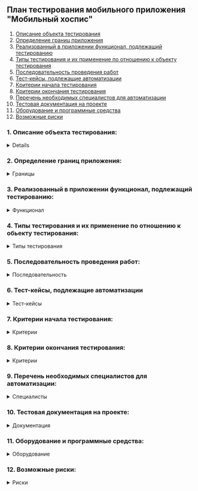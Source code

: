 ## **<a id="title12">План тестирования мобильного приложения "Мобильный хоспис"</a>**

1. <a href="#title0">Описание объекта тестирования</a>
2. <a href="#title1">Определение границ приложения</a>
3. <a href="#title2">Реализованный в приложении функционал, подлежащий тестированию</a>
4. <a href="#title3">Типы тестирования и их применение по отношению к объекту тестирования</a>
5. <a href="#title4">Последовательность проведения работ</a>
6. <a href="#title5">Тест-кейсы, подлежащие автоматизации</a>
7. <a href="#title6">Критерии начала тестирования</a>
8. <a href="#title7">Критерии окончания тестирования</a>
9. <a href="#title8">Перечень необходимых специалистов для автоматизации</a>
10. <a href="#title9">Тестовая документация на проекте</a>
11. <a href="#title10">Оборудование и программные средства</a>
12. <a href="#title11">Возможные риски</a>

### **1.<a id="title0"> Описание объекта тестирования:</a>**

<details>

Название приложения - "Мобильный хоспис".
Данное приложение дает функционал по работе с новостями хосписа и включает в себя:

-   Информацию о новостях и функционал для работы с ними;
-   Тематические цитаты;
-   Информацию о приложении.

</details>

### **2. <a id="title1"> Определение границ приложения:</a>**

<details><summary>Границы</summary>

1. Страница загрузки Splashscreen с картинкой, текстом и индикатором загрузки;
2. Страница Авторизации с полями ввода логна и пароля и копкой Войти
3. Стартовая страница с раскрытой вкладкой новости, включающей в себя:

    1. Заголовок «Новости»;
    2. Кнопка сворачивания/разворачивания последних новостей;
    3. Кнопку Все новости, при нажатии переходим на страницу новостей;
    4. Несколько последних новостей в форме разворачивающихся окон(Иконка, соответствующая категории новости, Название категории новости,
       дата пуликации, кнопка развертывания описания новости - при нажатии открывается содержимое описания новости )
    5. AppBar с кнопками управления стартовой страницей:
        - Копка Главное меню, с возможностью перехода на страницы: - Новости; - О приложении;
        - Кнопка цитаты
        - кнопка выйти

4. Страница Новости, на котоую можно попасть нажав кноку "Все новости" или нажав кнопу "Новости" в Меню AppBar:

    1. Кнопка сортировки новостей;
    2. Кнопка Фильтрации новостей, открывающая страницу Фильтрации, влючающую в себя:
        - Поле выбора категрии, по которой будет осуществляться фильтрация;
        - Поле выбора Даты начала, по которой будет осуществляться фильтрация;
        - Поле выбора Даты окончания, по которой будет осуществляться фильтрация;
        - Кнопка Фильровать, при нажати осуществитсяфильтрация по выбранным параметрам;
        - Кнопка Отмена Фильтрации, при нажатии на которую происходит вовзврат на страницу Новости;
    3. Кнопка Созания и редактирования Новостей, при нажатии происходит переход на Панель управления,
        - Рабочее поле с перечнем Новостей, с содержимым:
            - Иконка, символизируюая катеорию новости;
            - Название новости;
            - Дата публикации новости;
            - Дата создания новости;
            - Автор новости;
            - Кнопка разворачивания описания новости;
            - Описание новости;
            - Статус новости;
            - Кнопка удаления новости, при нажатии на которую появляется всплывающее сообщение с подтверждением действия;
            - Кнопка редактирования новости, нажатие на которую открывает страницу Редактирование новости:
                - Поле выбора Категории новости для редактирования;
                - Поле выбора Названия новости для редактирования;
                - Поле выбора Даты публикации новости для редактирования;
                - Поле выбора Времени публикации новости для редактирования;
                - Поле выбора Описания новости для редактирования;
                - Переключатель статуса новости активна/неактивна;
                - Кнопка Сохранить отредактированную новость;
                - Кнопка Отмена Сохранения отредактированной новости, при нажатии на которую, появляется предупреждение о потере данных;
        - Кнопка Фильтрации новостей на Панели Управления, при нажатии переводит на страницу Фильтровать новости, которое содержит:
            - Поле выбора категории для фильтрации;
            - Поле выбора Даты начала, по которой будет осуществляться фильтрация;
            - Поле выбора Даты окончания, по которой будет осуществляться фильтрация;
            - Чек-бокс Активна;
            - Чек-бокс Не активна;
            - Кнопка Фильтровать, при нажатии осуществится фильтрация по выбранным параметрам;
            - Кнопка Отмена Фильтрации, при нажатии на которую происходит вовзврат на страницу Панель Управления;
        - Кнопка Создания новости на Панели Управления, при нажатии переводит на страницу Создания новости, которое содержит:
            - Поле выбора категории для фильтрации;
            - Поле ввода Заголовка создаваемой новости;
            - Поле ввода Даты публикации новости;
            - Поле ввода Времени публикации новости;
            - Поле ввода Описания создаваемой новости;
            - Переключатель статуса новости активна/неактивна;
            - Кнопка Сохранить;
            - Кнопка Отмена Сохранения, при нажатии на которую происходит вовзврат на страницу Панель Управления;

5. Страница Цитаты, включающая в себя:
    - Заголовок;
    - Перечень Цитат, с заголовком и описанием;
6. Страница О приложении, включает в себя: - Версия приложения; - Ссылка на страницу для ознакомления с Политикой конфиденциальности; - Ссылка на страницу для ознакомления с Пользовательским соглашением; - Информацию о разработчике;

 </details>

### **3. <a id="title2"> Реализованный в приложении функционал, подлежащий тестированию:</a>**

<details><summary>Функционал</summary>

1. Функционал авторизации:
    - Вход в аккаунт приложения через ввод пароля и логина;
    - Выход из аккаунта приложения;
2. Новостной функционал:
    - Добавление новости;
    - Удаление новости;
    - Редактирование новости;
    - Сортировка новостей по дате и времени добавления;
    - Фильтрация новостей по категориям и дате публикации;
3. Функционал цитат: возможность перехода на страницу цитат и их просмотра;
4. Функционал «О приложении»: Переход на страницу о приложении с информацией о:
    - Политике конфиденциальности с ссылкой для перехода на соответствующую страницу;
    - Пользовательском соглашении со ссылкой для перехода на соответствующую страницу;

</details>

### **4. <a id="title3"> Типы тестирования и их применение по отношению к обьекту тестирования:</a>**

<details><summary>Типы тестирования</summary>

1.  Исследовательское тестирование:

    -   Изучение приложения и его функционала;
    -   Навигация по приложению;

2.  Юзабилити тестирование:

    -   Доступность – учитывая специфику приложения – продукт должен быть доступен, понятен и удобен людям с ограниченными возможностями, пожилым людям;
    -   Легкость восприятия – все части интерфейса должны быть понятны и иметь альтернативные варианты;
    -   Скорость и производительность – контент загружается быстро и равномерно;
    -   Понятный интерфейс – контент удобочитаем (смотрибельные шрифты, удобовоспринимаемые цвета и их сочетания, корректные заголовки, нет орфографических ошибок), интуитивно понятная логистика, понятные, смотрибельные иконки, понятно их предназначение;
    -   Удобная навигация – простая, легкая, интуитивно понятная;
    -   Плавность – приложение работает плавно, не дергается, не зависает;
    -   Неактивные элементы отображаются серым;
    -   Поддерживаются основные жесты при работе с сенсорным экраном (swipe, назад, и тд);

3.  Функциональное тестирование:

    -   Установка/удаление приложения;
    -   Запуск приложения;
    -   Тестирование процесса регистрации/авторизации;
    -   Тестирование функций, специфичных для приложения (добавление/удаление рецензирование новостей, фильтрация, порядок воспроизведения, навигация между разделами);
    -   Валидация обязательных полей;
    -   Переход по ссылкам во внешние источники;
    -   Сворачивание/разворачивание приложения;
    -   Ориентация экрана альбомная/книжная;
    -   Темная/светлая темы;
    -   Работа приложения в фоне;
    -   Разные типы подключений (сотовая связь/Wi-Fi);
    -   Работа приложения при с слабом сигнале/отсутствии связи;

4.  Тестирование совместимости:

    -   Тестирование прерываний (звонок/смс/push/будильник и тд);
    -   Кроссплатформенное тестирование:
    -   Тестирование на различных устройствах (различные размеры экрана, разрешение, производительность);

5.  Нагрузочное тестирование:

    -   Может ли приложение обработать ожидаемое максимальное количество добавления новостей;

6.  Тестирование безопасности:

    -   Недостаточная авторизация;
    -   Валидация полей;

7.  Тестирование локализации:

-   Как поведет себя приложение при смене языковых установок, подмене геолокации;

    </details>

### **5. <a id="title4"> Последовательность проведения работ:</a>**

<details><summary>Последовательность</summary>

1. Подготовка: получение доступа к приложению, ознакомление с ТЗ – 1 день;
2. Ручное тестирование: последовательное выполнение всех необходимых типов тестирования, результатом которых является составление чек-листа и тест-кейса – 6 дней:
3. Автоматическое тестирование: настройка проекта перед написанием UI-тестов, написание UI-тестов. – 14 дней;
4. Анализ результатов: составление отчета – 7 дней;

</details>

### **6. <a id="title5"> Тест-кейсы, подлежащие автоматизации</a>**

<details><summary>Тест-кейсы</summary>

1. Авторизация в приложении с валидными данными
2. Авторизация в приложении с невалидными данными
    - Попытка авторизации незарегистрированного пользователя
    - Авторизация с валидным логином и невалидным паролем
    - Авторизация с невалидным логином и валидным паролем
    - Валидация поля Логин: ввод символьных значений
    - Валидация поля Логин: ввод численных значений
    - Валидация поля Логин: ввод пустой строки
    - Валидация поля Логин: ввод заглавных символов
    - Валидация поля Пароль: ввод символьных значений
    - Валидация поля Пароль: ввод численных значений
    - Валидация поля Пароль: ввод пустой строки
    - Валидация поля Пароль: ввод заглавных символов
    - Авторизация с пустыми полями
3. Выход из приложения
4. Навигация по приложению:
    - Переход с главной страницы на страницу Новости кнопкой Все новости
    - Переход с главной страницы на страницу Новости кнопкой Новости в Меню
    - Переход с главной страницы на страницу Цитаты
    - Переход с главной страницы на страницу О приложении кнопкой Новости в Меню
    - Переход со страницы Новости на страницу Цитаты
    - Переход со страницы Новости на страницу О приложении кнопкой Новости в Меню
    - Переход со страницы Новости на страницу Главная кнопкой Главная в Меню
    - Переход со страницы Новости на страницу Панель управления
    - Переход со страницы Цитаты на страницу Новости кнопкой Новости в AppBar
    - Переход со страницы Цитаты на страницу Главная кнопкой Новости в AppBar
    - Переход со страницы Цитаты на страницу О приложении кнопкой Новости в AppBar
    - Переход со страницы ЦО приложении на предыдущую страницу кнопкой Назад в AppBar
5. Создание новости
    - создание новости со всеми валидными значениями
    - создание новости с несуществующей категорией
    - создание новости с прошедшей датой публикации
    - создание новости с невалидыми значениями в поле категория
    - создание новости с невалидыми значениями в поле заголовок
    - создание новости с невалидыми значениями в поле описание
6. Редактирование новости:
    - изменение категории новости
    - изменение заголовка новости
    - изменение даты публикации новости
    - изменение описания новости
    - изменение статуса новости
    - изменение категории новости на несуществующую
7. Удаление новости
8. Фильтрация новостей на странице Панель Управления:
    - фильтрация новостей по определенной категории
    - фильтрация новостей по несуществующей категории
    - фильтрация новостей по дате публикации
    - фильтрация новостей по статусу активна/неактивна
9. Фильтрация новостей на странице Новости:
    - фильтрация новостей по определенной категории
    - фильтрация новостей по несуществующей категории
    - фильтрация новостей по дате публикации
10. Переход по внешним ссылкам
11. Своричивание/разворачивание описания цитат на странице Цитаты

</details>

### **7. <a id="title6"> Критерии начала тестирования:</a>**

<details><summary>Критерии</summary>

1. Ручное тестирование – с момента получения доступа к тестируемому приложению;
2. Автоматизированное тестирование – по завершению ручного тестирования, готовности тестового стенда;

</details>

### **8. <a id="title7"> Критерии окончания тестирования:</a>**

<details><summary>Критерии</summary>

1. Полное покрытие чек-листа, составлены отчеты и рекомендации;

</details>

### **9. <a id="title8"> Перечень необходимых специалистов для автоматизации:</a>**

<details><summary>Специалисты</summary>

1. Тестировщик, отвечающий за Тестирование безопасности, нагрузочное тестирование, тестирование совместимости, юзабилити-тестирование;
2. Тестировщик, отвечающий за функциональное тестирование;

</details>

### **10. <a id="title9"> Тестовая документация на проекте:</a>**

<details><summary>Документация</summary>

1. <a href="#title12">План тестирования</a>
2. [Чек-лист](https://docs.google.com/spreadsheets/d/1d9UrjCjYbvV9-HiARtYBEjRbqkfcdsxH/edit?gid=1925572506#gid=1925572506)
3. [Тест-кейсы](https://docs.google.com/spreadsheets/d/1r4ZZs8SwhNFJTdhG0v3x4JviyeYnAbFY/edit?gid=1191533890#gid=1191533890)
4. <a href="AutoReport.md">Отчет о проведении тестирования</a>
5. [Баг-репорты](https://github.com/OlgaChamina/Diplom2025/issues)
6. <a href="Rezult.md">Анализ результатов тестирования и рекомендации</a>

</details>

### **11. <a id="title10"> Оборудование и программные средства:</a>**

<details><summary>Оборудование</summary>

1. Физическое устройство Смартфон realme 11 pro+;
2. Эмулятор Android API 29;
3. Язык написания автотрестов Java11;
4. Интегрированная среда разработки (IDE) для работы с платформой Android Android Studio;
5. Espresso Testing Framework - тестовый фреймворк, позволяет выполнять сложные тесты пользовательского интерфейса на реальном устройстве или эмуляторе;
6. Allure Framework - фреймворк от Яндекса для создания простых и понятных отчётов автотестов;
7. ПК;
8. Процессор Intel(R) Core (TM) i7-2670QM CPU @ 2.20GHz 2.20 GHz;
9. Windows10;

</details>

### **12. <a id="title11"> Возможные риски:</a>**

<details><summary>Риски</summary>

1. Технические риски (сложные архитектурные решения, сложности при сборе тестового стенда, сложности при написании кода); вероятность - высокая;
2. Организационные риски (недостаток времени), вероятность - средняя;
3. Риски, связанные с качеством (недостаточное покрытие тестами), вероятность - средняя;

</details>
